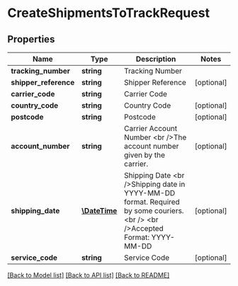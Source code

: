 # CreateShipmentsToTrackRequest

## Properties
Name | Type | Description | Notes
------------ | ------------- | ------------- | -------------
**tracking_number** | **string** | Tracking Number | 
**shipper_reference** | **string** | Shipper Reference | [optional] 
**carrier_code** | **string** | Carrier Code | 
**country_code** | **string** | Country Code | [optional] 
**postcode** | **string** | Postcode | [optional] 
**account_number** | **string** | Carrier Account Number &lt;br /&gt;The account number given by the carrier. | [optional] 
**shipping_date** | [**\DateTime**](\DateTime.md) | Shipping Date &lt;br /&gt;Shipping date in YYYY-MM-DD format. Required by some couriers. &lt;br /&gt; &lt;br /&gt;Accepted Format: YYYY-MM-DD | [optional] 
**service_code** | **string** | Service Code | [optional] 

[[Back to Model list]](../../README.md#documentation-for-models) [[Back to API list]](../../README.md#documentation-for-api-endpoints) [[Back to README]](../../README.md)

